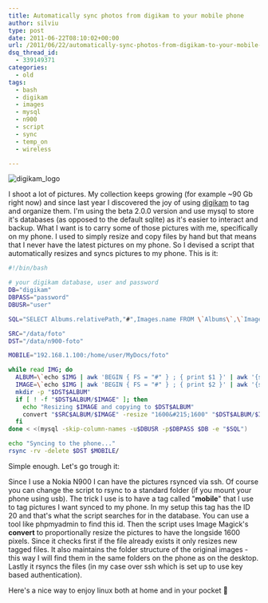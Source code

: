 ```yaml
---
title: Automatically sync photos from digikam to your mobile phone
author: silviu
type: post
date: 2011-06-22T08:10:02+00:00
url: /2011/06/22/automatically-sync-photos-from-digikam-to-your-mobile-phone/
dsq_thread_id:
  - 339149371
categories:
  - old
tags:
  - bash
  - digikam
  - images
  - mysql
  - n900
  - script
  - sync
  - temp_on
  - wireless

---
```

![digikam_logo](/blog/images/2011/digikam_logo-150x150.png) 

I shoot a lot of pictures. My collection keeps growing (for example ~90 Gb right now) and since last year I discovered the joy of using <a href="http://www.digikam.org/" target="_blank" rel="noopener">digikam</a> to tag and organize them. I'm using the beta 2.0.0 version and use mysql to store it's databases (as opposed to the default sqlite) as it's easier to interact and backup. What I want is to carry some of those pictures with me, specifically on my phone. I used to simply resize and copy files by hand but that means that I never have the latest pictures on my phone. So I devised a script that automatically resizes and syncs pictures to my phone. This is it:

```bash
#!/bin/bash

# your digikam database, user and password
DB="digikam"
DBPASS="password"
DBUSR="user"

SQL="SELECT Albums.relativePath,"#",Images.name FROM \`Albums\`,\`Images\`,\`ImageTags\` WHERE ImageTags.tagid=20 and Images.id=ImageTags.imageid and Albums.id=Images.album"

SRC="/data/foto"
DST="/data/n900-foto"

MOBILE="192.168.1.100:/home/user/MyDocs/foto"

while read IMG; do
  ALBUM=\`echo $IMG | awk 'BEGIN { FS = "#" } ; { print $1 }' | awk '{sub(/[ t]+$/, "");print}' | sed -e 's/^[ t]*//'\`
  IMAGE=\`echo $IMG | awk 'BEGIN { FS = "#" } ; { print $2 }' | awk '{sub(/[ t]+$/, "");print}' | sed -e 's/^[ t]*//'\`
  mkdir -p "$DST$ALBUM"
  if [ ! -f "$DST$ALBUM/$IMAGE" ]; then
    echo "Resizing $IMAGE and copying to $DST$ALBUM"
    convert "$SRC$ALBUM/$IMAGE" -resize "1600&#215;1600" "$DST$ALBUM/$IMAGE"
  fi
done < <(mysql -skip-column-names -u$DBUSR -p$DBPASS $DB -e "$SQL")

echo "Syncing to the phone..."
rsync -rv -delete $DST $MOBILE/
```
Simple enough. Let's go trough it:

Since I use a Nokia N900 I can have the pictures rsynced via ssh. Of course you can change the script to rsync to a standard folder (if you mount your phone using usb). The trick I use is to have a tag called "**mobile**" that I use to tag pictures I want synced to my phone. In my setup this tag has the ID 20 and that's what the script searches for in the database. You can use a tool like phpmyadmin to find this id. Then the script uses Image Magick's **convert** to proportionally resize the pictures to have the longside 1600 pixels. Since it checks first if the file already exists it only resizes new tagged files. It also maintains the folder structure of the original images - this way I will find them in the same folders on the phone as on the desktop. Lastly it rsyncs the files (in my case over ssh which is set up to use key based authentication).

Here's a nice way to enjoy linux both at home and in your pocket 🙂
